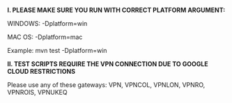 **I. PLEASE MAKE SURE YOU RUN WITH CORRECT PLATFORM ARGUMENT:**

WINDOWS: -Dplatform=win

MAC OS: -Dplatform=mac

Example:
mvn test -Dplatform=win


**II. TEST SCRIPTS REQUIRE THE VPN CONNECTION DUE TO GOOGLE CLOUD RESTRICTIONS**

Please use any of these gateways: VPN, VPNCOL, VPNLON, VPNRO, VPNROIS, VPNUKEQ